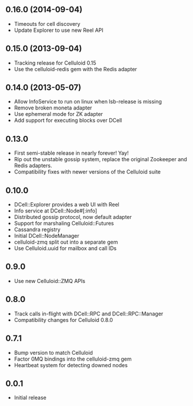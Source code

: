 0.16.0 (2014-09-04)
-------------------
* Timeouts for cell discovery
* Update Explorer to use new Reel API

0.15.0 (2013-09-04)
-------------------
* Tracking release for Celluloid 0.15
* Use the celluloid-redis gem with the Redis adapter

0.14.0 (2013-05-07)
-------------------
* Allow InfoService to run on linux when lsb-release is missing
* Remove broken moneta adapter
* Use ephemeral mode for ZK adapter
* Add support for executing blocks over DCell

0.13.0
------
* First semi-stable release in nearly forever! Yay!
* Rip out the unstable gossip system, replace the original Zookeeper and
  Redis adapters.
* Compatibility fixes with newer versions of the Celluloid suite

0.10.0
------
* DCell::Explorer provides a web UI with Reel
* Info service at DCell::Node#[:info]
* Distributed gossip protocol, now default adapter
* Support for marshaling Celluloid::Futures
* Cassandra registry
* Initial DCell::NodeManager
* celluloid-zmq split out into a separate gem
* Use Celluloid.uuid for mailbox and call IDs

0.9.0
-----
* Use new Celluloid::ZMQ APIs

0.8.0
-----
* Track calls in-flight with DCell::RPC and DCell::RPC::Manager
* Compatibility changes for Celluloid 0.8.0

0.7.1
-----
* Bump version to match Celluloid
* Factor 0MQ bindings into the celluloid-zmq gem
* Heartbeat system for detecting downed nodes

0.0.1
-----
* Initial release
